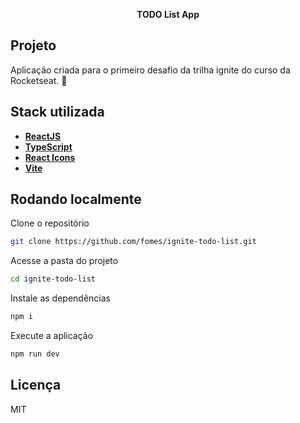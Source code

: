 <p align="center">
    <strong>TODO List App</strong>
</p>

## Projeto

Aplicação criada para o primeiro desafio da trilha ignite do curso da Rocketseat. 🚀

## Stack utilizada

- **[ReactJS](https://reactjs.org/)**
- **[TypeScript](https://www.typescriptlang.org/)**
- **[React Icons](https://react-icons.github.io/react-icons/)**
- **[Vite](https://vitejs.dev/)**


## Rodando localmente


Clone o repositório

```bash
git clone https://github.com/fomes/ignite-todo-list.git
```

Acesse a pasta do projeto

```bash
cd ignite-todo-list
```

Instale as dependências

```bash
npm i
```
Execute a aplicação

```bash
npm run dev
```

## Licença

MIT
